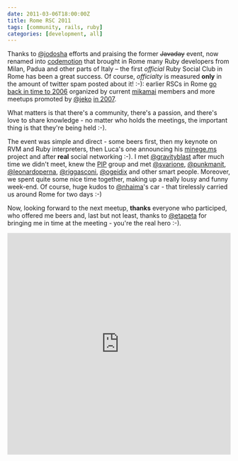 ```yaml
---
date: 2011-03-06T18:00:00Z
title: Rome RSC 2011
tags: [community, rails, ruby]
categories: [development, all]
---
```


Thanks to [@jodosha](http://twitter.com/jodosha) efforts and praising the
former ~~Javaday~~ event, now renamed into [codemotion](http://codemotion.it/)
that brought in Rome many Ruby developers from Milan, Padua and other parts of
Italy – the first *official* Ruby Social Club in Rome has been a great success.
Of course, *officialty* is measured **only** in the amount of twitter spam
posted about it! :-): earlier RSCs in Rome [go back in time to
2006](http://ruby-it.org/pages/Primo+incontro+del+Ruby+Social+Club+a+Roma)
organized by current [mikamai](http://mikamai.com/) members and more meetups
promoted by [@jeko](http://twitter.com/jeko) [in
2007](https://www.ruby-forum.com/search?query=ruby+social+club+roma).

What matters is that there's a community, there's a passion, and there's love
to share knowledge - no matter who holds the meetings, the important thing is
that they're being held :-).

The event was simple and direct - some beers first, then my keynote on RVM and
Ruby interpreters, then Luca's one announcing his
[minege.ms](http://minege.ms/) project and after **real** social networking
:-). I met [@gravityblast](http://twitter.com/gravityblast) after much time we
didn't meet, knew the [PIP](http://programmersinpadua.it/) group and met
[@svarione](http://twitter.com/svarione),
[@punkmanit](http://twitter.com/punkmanit),
[@leonardoperna](http://twitter.com/leonardoperna),
[@riggasconi](http://twitter.com/riggasconi),
[@ogeidix](http://twitter.com/ogeidix) and other smart people. Moreover, we
spent quite some nice time together, making up a really lousy and funny
week-end.  Of course, huge kudos to [@nhaima](http://twitter.com/nhaima)'s car
\- that tirelessly carried us around Rome for two days :-)

Now, looking forward to the next meetup, **thanks** everyone who participed,
who offered me beers and, last but not least, thanks to
[@etapeta](http://twitter.com/etapeta) for bringing me in time at the meeting -
you're the real hero :-).

<div style="width:100%; text-align:center;"> <iframe
src="https://www.slideshare.net/slideshow/embed_code/key/MjVIa6uAKD9ASk"
width="100%" height="500" frameborder="0" marginwidth="0" marginheight="0"
scrolling="no" allowfullscreen></iframe> </div>
